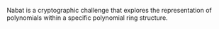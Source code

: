 Nabat is a cryptographic challenge that explores the representation of polynomials within a specific polynomial ring structure.
